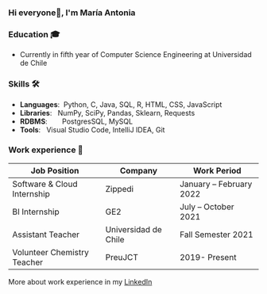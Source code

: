### Hi everyone👋, I'm María Antonia

### Education 🎓
- Currently in fifth year of Computer Science Engineering at Universidad de Chile

### Skills 🛠️
- **Languages**:   &nbsp;Python, C, Java, SQL, R, HTML, CSS, JavaScript
- **Libraries**: &nbsp;  NumPy, SciPy, Pandas, Sklearn, Requests
- **RDBMS**:   &nbsp;    PostgresSQL, MySQL
- **Tools**: &nbsp;      Visual Studio Code, IntelliJ IDEA, Git


### Work experience 👔
| Job Position          | Company        | Work Period                |
| --------------------- | -------------- | -------------------------- |
| Software & Cloud Internship   | Zippedi | January – February 2022    |
| BI Internship   | GE2 | July – October 2021    |
| Assistant Teacher           |  Universidad de Chile | Fall Semester 2021   |
| Volunteer Chemistry Teacher | PreuJCT  | 2019- Present   |

More about work experience in my [LinkedIn](https://www.linkedin.com/in/mar%C3%ADa-antonia-hern%C3%A1ndez-ram%C3%ADrez-544897217/)

<!--
**mari-hernandez/mari-hernandez** is a ✨ _special_ ✨ repository because its `README.md` (this file) appears on your GitHub profile.

Here are some ideas to get you started:

- 🔭 I’m currently working on ...
- 🌱 I’m currently learning ...
- 👯 I’m looking to collaborate on ...
- 🤔 I’m looking for help with ...
- 💬 Ask me about ...
- 📫 How to reach me: ...
- 😄 Pronouns: ...
- ⚡ Fun fact: ...
-->


